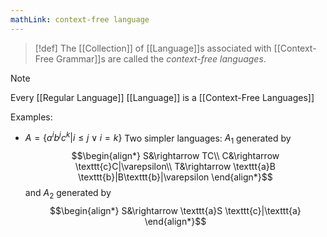 ```yaml
---
mathLink: context-free language
---
```

>[!def]
>The [[Collection]] of [[Language]]s associated with [[Context-Free Grammar]]s are called the *context-free languages*.

>[!note]
>Every [[Regular Language]] [[Language]] is a [[Context-Free Languages]]


Examples:
- $A=\{a^{i}b^{j}c^{k}|i≤j\lor i=k\}$
Two simpler languages: $A_{1}$ generated by $$\begin{align*}
S&\rightarrow TC\\
C&\rightarrow \texttt{c}C|\varepsilon\\
T&\rightarrow \texttt{a}B \texttt{b}|B\texttt{b}|\varepsilon
\end{align*}$$and $A_{2}$ generated by $$\begin{align*}
S&\rightarrow \texttt{a}S \texttt{c}|\texttt{a}
\end{align*}$$
